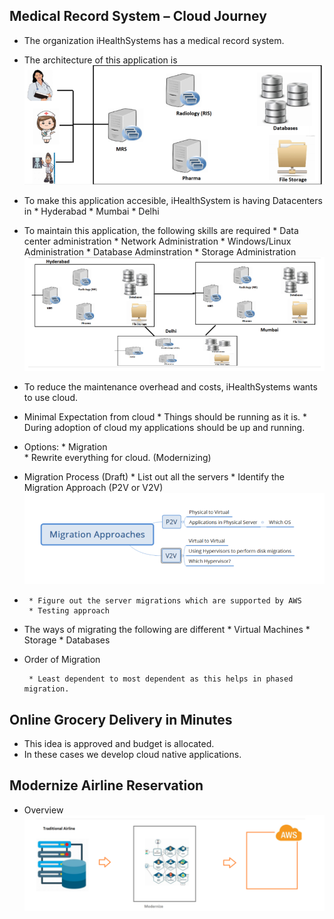 ## Medical Record System – Cloud Journey

* The organization iHealthSystems has a medical record system.
* The architecture of this application is
![preview](images/5.png)
* To make this application accesible, iHealthSystem is having Datacenters in
       * Hyderabad
       * Mumbai
       * Delhi
* To maintain this application, the following skills are required
       * Data center administration
       * Network Administration
       * Windows/Linux Administration
       * Database Adminstration
       * Storage Administration
![preview](images/6.png)
* To reduce the maintenance overhead and costs, iHealthSystems wants to use cloud.
* Minimal Expectation from cloud
       * Things should be running as it is.
       * During adoption of cloud my applications should be up and running.

* Options:
       * Migration    
       * Rewrite everything for cloud. (Modernizing)

* Migration Process (Draft)
       * List out all the servers
       * Identify the Migration Approach (P2V or V2V)
![preview](images/7.png)
*      
       * Figure out the server migrations which are supported by AWS
       * Testing approach
* The ways of migrating the following are different
       * Virtual Machines
       * Storage
       * Databases

* Order of Migration
  
       * Least dependent to most dependent as this helps in phased migration.   

## Online Grocery Delivery in Minutes

* This idea is approved and budget is allocated.
* In these cases we develop cloud native applications.
  
## Modernize Airline Reservation

* Overview
![preview](images/8.png)

##
